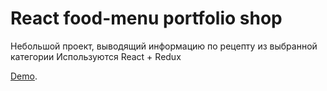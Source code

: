 # React food-menu portfolio shop
Небольшой проект, выводящий информацию по рецепту из выбранной категории
Используются React + Redux

[Demo](https://redline111111.github.io/react-food/).

